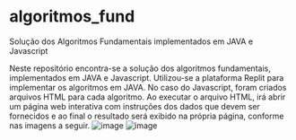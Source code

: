 # algoritmos_fund
Solução dos Algoritmos Fundamentais implementados em JAVA e Javascript

  Neste repositório encontra-se a solução dos algoritmos fundamentais, implementados em JAVA e Javascript.
Utilizou-se a plataforma Replit para implementar os algoritmos em JAVA.
  No caso do Javascript, foram criados arquivos HTML para cada algoritmo. Ao executar o arquivo HTML, irá abrir um página web interativa com instruções dos dados que devem ser fornecidos e ao final o resultado será exibido na própria página, conforme nas imagens a seguir.
![image](https://github.com/matheusclima/algoritmos_fund/assets/63517485/a5842a04-1cf9-4a83-8f39-b52c79abc7d0)
![image](https://github.com/matheusclima/algoritmos_fund/assets/63517485/d4fd1aef-beab-436a-a214-396f80bcd47b)

